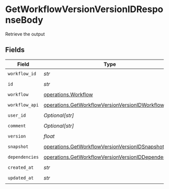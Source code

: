# GetWorkflowVersionVersionIDResponseBody

Retrieve the output


## Fields

| Field                                                                                                                    | Type                                                                                                                     | Required                                                                                                                 | Description                                                                                                              |
| ------------------------------------------------------------------------------------------------------------------------ | ------------------------------------------------------------------------------------------------------------------------ | ------------------------------------------------------------------------------------------------------------------------ | ------------------------------------------------------------------------------------------------------------------------ |
| `workflow_id`                                                                                                            | *str*                                                                                                                    | :heavy_check_mark:                                                                                                       | N/A                                                                                                                      |
| `id`                                                                                                                     | *str*                                                                                                                    | :heavy_check_mark:                                                                                                       | N/A                                                                                                                      |
| `workflow`                                                                                                               | [operations.Workflow](../../models/operations/workflow.md)                                                               | :heavy_check_mark:                                                                                                       | N/A                                                                                                                      |
| `workflow_api`                                                                                                           | [operations.GetWorkflowVersionVersionIDWorkflowAPI](../../models/operations/getworkflowversionversionidworkflowapi.md)   | :heavy_check_mark:                                                                                                       | N/A                                                                                                                      |
| `user_id`                                                                                                                | *Optional[str]*                                                                                                          | :heavy_check_mark:                                                                                                       | N/A                                                                                                                      |
| `comment`                                                                                                                | *Optional[str]*                                                                                                          | :heavy_check_mark:                                                                                                       | N/A                                                                                                                      |
| `version`                                                                                                                | *float*                                                                                                                  | :heavy_check_mark:                                                                                                       | N/A                                                                                                                      |
| `snapshot`                                                                                                               | [operations.GetWorkflowVersionVersionIDSnapshot](../../models/operations/getworkflowversionversionidsnapshot.md)         | :heavy_check_mark:                                                                                                       | N/A                                                                                                                      |
| `dependencies`                                                                                                           | [operations.GetWorkflowVersionVersionIDDependencies](../../models/operations/getworkflowversionversioniddependencies.md) | :heavy_check_mark:                                                                                                       | N/A                                                                                                                      |
| `created_at`                                                                                                             | *str*                                                                                                                    | :heavy_check_mark:                                                                                                       | N/A                                                                                                                      |
| `updated_at`                                                                                                             | *str*                                                                                                                    | :heavy_check_mark:                                                                                                       | N/A                                                                                                                      |